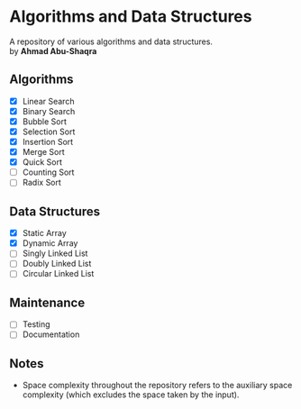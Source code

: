 # Algorithms and Data Structures
A repository of various algorithms and data structures.\
by **Ahmad Abu-Shaqra**

## Algorithms
- [x] Linear Search
- [x] Binary Search
- [x] Bubble Sort
- [x] Selection Sort
- [x] Insertion Sort
- [x] Merge Sort
- [x] Quick Sort
- [ ] Counting Sort
- [ ] Radix Sort

## Data Structures
- [x] Static Array
- [x] Dynamic Array
- [ ] Singly Linked List
- [ ] Doubly Linked List
- [ ] Circular Linked List

## Maintenance
- [ ] Testing
- [ ] Documentation

## Notes
- Space complexity throughout the repository refers to the auxiliary space complexity (which excludes the space taken by the input).
